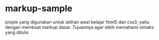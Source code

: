 # markup-sample

projek yang digunakan untuk latihan awal belajar html5 dan css3, yaitu dengan membuat markup dasar. Tujuannya agar lebih memahami sintaks yang ditulis
